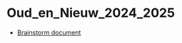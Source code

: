 # Oud_en_Nieuw_2024_2025

- [Brainstorm document](https://github.com/qscholten/Oud_en_Nieuw_2024_2025/blob/main/oud_en_nieuw_2024_2025.md)
